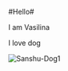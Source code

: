 #Hello#

I am Vasilina

I love dog

 ![Sanshu-Dog1](https://github.com/VasilinaTest/dz123/assets/132228234/2dc6ba9e-adb4-44af-8653-4f3a8fdf3095)
